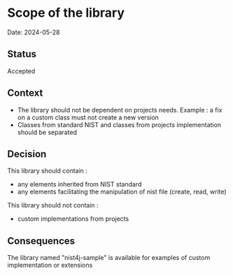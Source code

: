 # Scope of the library
Date: 2024-05-28

## Status
Accepted

## Context
- The library should not be dependent on projects needs. Example : a fix on a custom class must not create a new version
- Classes from standard NIST and classes from projects implementation should be separated

## Decision
This library should contain :
- any elements inherited from NIST standard
- any elements facilitating the manipulation of nist file (create, read, write)

This library should not contain :
- custom implementations from projects

## Consequences
The library named "nist4j-sample" is available for examples of custom implementation or extensions
